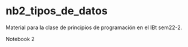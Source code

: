 # nb2_tipos_de_datos
Material para la clase de principios de programación en el IBt sem22-2.

Notebook 2

